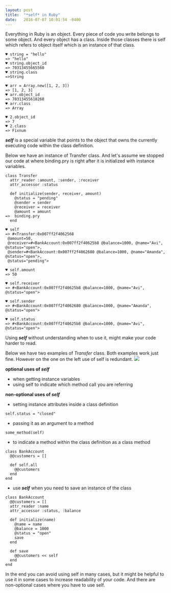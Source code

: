 ```yaml
---
layout: post
title:  "*self* in Ruby"
date:   2016-07-07 10:01:54 -0400
---
```



Everything in Ruby is an object. Every piece of code you write belongs to some object. And every object has a class. Inside those classes there is self which refers to object itself which is an instance of that class.

```
♥ string = "hello"
=> "hello"
♥ string.object_id
=> 70313455665560
♥ string.class
=>String
```
```
♥ arr = Array.new([1, 2, 3])
=> [1, 2, 3]
♥ arr.object_id
=> 70313455618260
♥ arr.class
=> Array
```
```
♥ 2.object_id
=> 7
♥ 2.class
=> Fixnum
```

***self*** is a special variable that points to the object that owns the currently executing code within the class definition.

Below we have an instance of Transfer class. And let's assume we stopped our code at where binding.pry is right after it is initialized with instance variables.

```
class Transfer
  attr_reader :amount, :sender, :receiver
  attr_accessor :status

  def initialize(sender, receiver, amount)
    @status = "pending"
    @sender = sender
    @receiver = receiver
    @amount = amount
=>  binding.pry
  end
```
```
♥ self
=> #<Transfer:0x007ff2f4062568
 @amount=50,
 @receiver=#<BankAccount:0x007ff2f40625b8 @balance=1000, @name="Avi", @status="open">,
 @sender=#<BankAccount:0x007ff2f4062680 @balance=1000, @name="Amanda", @status="open">,
 @status="pending">

♥ self.amount
=> 50

♥ self.receiver
=> #<BankAccount:0x007ff2f40625b8 @balance=1000, @name="Avi", @status="open">

♥ self.sender
=> #<BankAccount:0x007ff2f4062680 @balance=1000, @name="Amanda", @status="open">

♥ self.status
=> #<BankAccount:0x007ff2f40625b8 @balance=1000, @name="Avi", @status="open">
```


Using ***self*** without understanding when to use it, might make your code harder to read. 

Below we have two examples of *Transfer* class. Both examples work just fine. However on the one on the left use of self is redundant.
![](http://i.imgur.com/QFWe38s.png)

**optional uses of *self***

* when getting instance variables 
* using self to indicate which method call you are referring 


<!-- ![](http://i.imgur.com/LPZ4Wce.png) -->


**non-optional uses of *self***

* setting instance attributes inside a class definition
```
self.status = "closed"
```
* passing it as an argument to a method
```
some_method(self)
```
* to indicate a method within the class definition as a class method

```
class BankAccount
  @@customers = []

  def self.all
    @@customers
  end
end
```

 * use ***self*** when you need to save an instance of the class

```
class BankAccount
  @@customers = []
  attr_reader :name
  attr_accessor :status, :balance

  def initialize(name)
    @name = name
    @balance = 1000
    @status = "open"
    save
  end

  def save
    @@customers << self
  end
end
```
In the end you can avoid using self in many cases, but it might be helpful to use it in some cases to increase readability of your code. And there are non-optional cases where you have to use self. 
